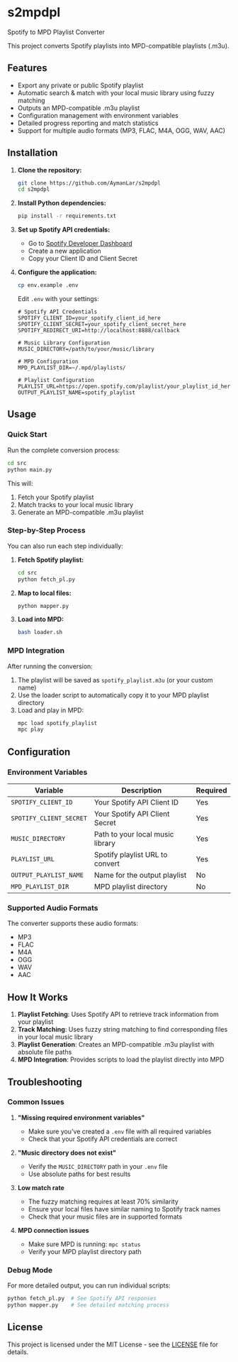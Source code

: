 # s2mpdpl

Spotify to MPD Playlist Converter

This project converts Spotify playlists into MPD-compatible playlists (.m3u).

## Features

- Export any private or public Spotify playlist
- Automatic search & match with your local music library using fuzzy matching
- Outputs an MPD-compatible .m3u playlist
- Configuration management with environment variables
- Detailed progress reporting and match statistics
- Support for multiple audio formats (MP3, FLAC, M4A, OGG, WAV, AAC)

## Installation

1. **Clone the repository:**
   ```bash
   git clone https://github.com/AymanLar/s2mpdpl
   cd s2mpdpl
   ```

2. **Install Python dependencies:**
   ```bash
   pip install -r requirements.txt
   ```

3. **Set up Spotify API credentials:**
   - Go to [Spotify Developer Dashboard](https://developer.spotify.com/dashboard)
   - Create a new application
   - Copy your Client ID and Client Secret

4. **Configure the application:**
   ```bash
   cp env.example .env
   ```
   
   Edit `.env` with your settings:
   ```env
   # Spotify API Credentials
   SPOTIFY_CLIENT_ID=your_spotify_client_id_here
   SPOTIFY_CLIENT_SECRET=your_spotify_client_secret_here
   SPOTIFY_REDIRECT_URI=http://localhost:8888/callback
   
   # Music Library Configuration
   MUSIC_DIRECTORY=/path/to/your/music/library
   
   # MPD Configuration
   MPD_PLAYLIST_DIR=~/.mpd/playlists/
   
   # Playlist Configuration
   PLAYLIST_URL=https://open.spotify.com/playlist/your_playlist_id_here
   OUTPUT_PLAYLIST_NAME=spotify_playlist
   ```

## Usage

### Quick Start

Run the complete conversion process:

```bash
cd src
python main.py
```

This will:
1. Fetch your Spotify playlist
2. Match tracks to your local music library
3. Generate an MPD-compatible .m3u playlist

### Step-by-Step Process

You can also run each step individually:

1. **Fetch Spotify playlist:**
   ```bash
   cd src
   python fetch_pl.py
   ```

2. **Map to local files:**
   ```bash
   python mapper.py
   ```

3. **Load into MPD:**
   ```bash
   bash loader.sh
   ```

### MPD Integration

After running the conversion:

1. The playlist will be saved as `spotify_playlist.m3u` (or your custom name)
2. Use the loader script to automatically copy it to your MPD playlist directory
3. Load and play in MPD:
   ```bash
   mpc load spotify_playlist
   mpc play
   ```

## Configuration

### Environment Variables

| Variable | Description | Required |
|----------|-------------|----------|
| `SPOTIFY_CLIENT_ID` | Your Spotify API Client ID | Yes |
| `SPOTIFY_CLIENT_SECRET` | Your Spotify API Client Secret | Yes |
| `MUSIC_DIRECTORY` | Path to your local music library | Yes |
| `PLAYLIST_URL` | Spotify playlist URL to convert | Yes |
| `OUTPUT_PLAYLIST_NAME` | Name for the output playlist | No |
| `MPD_PLAYLIST_DIR` | MPD playlist directory | No |

### Supported Audio Formats

The converter supports these audio formats:
- MP3
- FLAC
- M4A
- OGG
- WAV
- AAC

## How It Works

1. **Playlist Fetching**: Uses Spotify API to retrieve track information from your playlist
2. **Track Matching**: Uses fuzzy string matching to find corresponding files in your local music library
3. **Playlist Generation**: Creates an MPD-compatible .m3u playlist with absolute file paths
4. **MPD Integration**: Provides scripts to load the playlist directly into MPD

## Troubleshooting

### Common Issues

1. **"Missing required environment variables"**
   - Make sure you've created a `.env` file with all required variables
   - Check that your Spotify API credentials are correct

2. **"Music directory does not exist"**
   - Verify the `MUSIC_DIRECTORY` path in your `.env` file
   - Use absolute paths for best results

3. **Low match rate**
   - The fuzzy matching requires at least 70% similarity
   - Ensure your local files have similar naming to Spotify track names
   - Check that your music files are in supported formats

4. **MPD connection issues**
   - Make sure MPD is running: `mpc status`
   - Verify your MPD playlist directory path

### Debug Mode

For more detailed output, you can run individual scripts:

```bash
python fetch_pl.py  # See Spotify API responses
python mapper.py    # See detailed matching process
```

## License

This project is licensed under the MIT License - see the [LICENSE](LICENSE) file for details.
